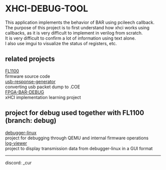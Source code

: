 # XHCI-DEBUG-TOOL
This application implements the behavior of BAR using pcileech callback.  
The purpose of this project is to first understand how xhci works using callbacks, as it is very difficult to implement in verilog from scratch.  
It is very difficult to confirm a lot of information using text alone.  
I also use imgui to visualize the status of registers, etc.  

## related projects
[FL1100](https://github.com/cur-114/FL1100)  
firmware source code  
[usb-response-generator](https://github.com/cur-114/usb-response-generator)  
converting usb packet dump to .COE  
[FPGA-BAR-DEBUG](https://github.com/cur-114/FPGA-BAR-DEBUG)  
xHCI implementation learning project  
## project for debug used together with FL1100 (branch: debug)  
[debugger-linux](https://github.com/cur-144/linux-debugger-linux)  
project for debugging through QEMU and internal firmware operations  
[log-viewer](https://github.com/cur-114/log-viewer)  
project to display transmission data from debugger-linux in a GUI format  

---

discord: _cur
